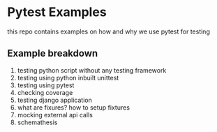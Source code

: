 # Pytest Examples
this repo contains examples on how and why we use pytest for testing

## Example breakdown

01. testing python script without any testing framework
02. testing using python inbuilt unittest
03. testing using pytest
04. checking coverage
04. testing django application
05. what are fixures? how to setup fixtures
06. mocking external api calls
08. schemathesis